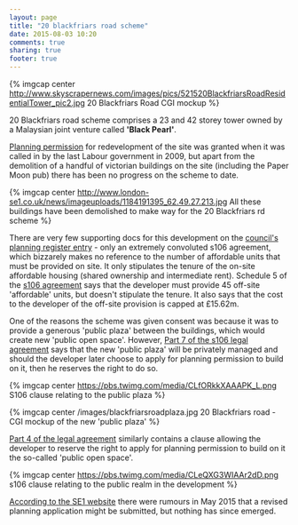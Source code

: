 ```yaml
---
layout: page
title: "20 blackfriars road scheme"
date: 2015-08-03 10:20
comments: true
sharing: true
footer: true
---
```

{% imgcap center http://www.skyscrapernews.com/images/pics/521520BlackfriarsRoadResidentialTower_pic2.jpg 20 Blackfriars Road CGI mockup %}

20 Blackfriars road scheme comprises a 23 and 42 storey tower owned by a Malaysian joint venture called __'Black Pearl'__.


[Planning permission](http://planbuild.southwark.gov.uk:8190/online-applications/applicationDetails.do?activeTab=externalDocuments&keyVal=_STHWR_DCAPR_9524215) for redevelopment of the site was granted when it was called in by the last Labour government in 2009, but apart from the demolition of a handful of victorian buildings on the site (including the Paper Moon pub) there has been no progress on the scheme to date.

{% imgcap center http://www.london-se1.co.uk/news/imageuploads/1184191395_62.49.27.213.jpg All these buildings have been demolished to make way for the 20 Blackfriars rd scheme %}

There are very few supporting docs for this development on the [council's planning register entry](http://planbuild.southwark.gov.uk/documents/?casereference=07/AP/0301&system=DC) - only an extremely convoluted s106 agreement, which bizzarely makes no reference to the number of affordable units that must be provided on site. It only stipulates the tenure of the on-site affordable housing (shared ownership and intermediate rent). Schedule 5 of the [s106 agreement](http://planbuild.southwark.gov.uk/documents/?GetDocument=%7b%7b%7b!zV%2fLUbyjq8HaVi9bvYAq1Q%3d%3d!%7d%7d%7d) says that the developer must provide 45 off-site 'affordable' units, but doesn't stipulate the tenure. It also says that the cost to the developer of the off-site provision is capped at £15.62m.


One of the reasons the scheme was given consent was because it was to provide a generous 'public plaza' between the buildings, which would create new 'public open space'.
However, [Part 7 of the s106 legal agreement](http://planbuild.southwark.gov.uk/documents/?GetDocument=%7b%7b%7b!NKZveRCZppL6PO9%2fPbjFyA%3d%3d!%7d%7d%7d) says that the new 'public plaza' will be privately managed and should the developer later choose to apply for planning permission to build on it, then he reserves the right to do so.

{% imgcap center https://pbs.twimg.com/media/CLfORkkXAAAPK_L.png S106 clause relating to the public plaza %}

{% imgcap center /images/blackfriarsroadplaza.jpg 20 Blackfriars road - CGI mockup of the new 'public plaza' %}

[Part 4 of the legal agreement](http://planbuild.southwark.gov.uk/documents/?GetDocument=%7b%7b%7b!aP1KciKHMc43z%2b75rcFCtw%3d%3d!%7d%7d%7d) similarly contains a clause allowing the developer to reserve the right to apply for planning permission to build on it the so-called 'public open space'.

{% imgcap center https://pbs.twimg.com/media/CLeQXG3WIAAr2dD.png s106 clause relating to the public realm in the development %}


[According to the SE1 website](http://www.london-se1.co.uk/news/view/8237) there were rumours in May 2015 that a revised planning application might be submitted, but nothing has since emerged.



